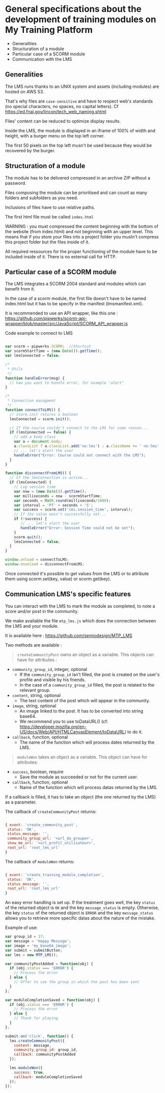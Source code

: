 # General specifications about the development of training modules on My Training Platform

- Generalities
- Structuration of a module
- Particular case of a SCORM module
- Communication with the LMS

## Generalities

The LMS runs thanks to an UNIX system and assets (including modules) are hosted on AWS S3.

That's why files are `case-sensitive` and have to respect web's standards (no special characters, no spaces, no capital letters). Cf https://ed.fnal.gov/lincon/tech_web_naming.shtml

Files' content can be reduced to optimize display results.

Inside the LMS, the module is displayed in an iframe of 100% of width and height, with a burger menu on the top left corner.

The first 50 pixels on the top left musn't be used because they would be recovered by the burger.


## Structuration of a module

The module has to be delivered compressed in an archive ZIP without a password.

Files composing the module can be prioritised and can count as many folders and subfolders as you need.

Inclusions of files have to use relative paths.

The first html file must be called `index.html`

WARNING : you must compressed the content beginning with the bottom of the website (from index.html) and not beginning with an upper level. This means that if you store your files into a project folder you mustn't compress this project folder but the files inside of it.

All required ressources for the proper functioning of the module have to be included inside of it. There is no external call for HTTP.


## Particular case of a SCORM module

The LMS integrates a SCORM 2004 standard and modules which can benefit from it.

In the case of a scorm module, the first file doesn't have to be named index.html but it has to be specify in the manifest (lmsmanifest.xml).

It is recommended to use an API wrapper, like this one : https://github.com/pipwerks/scorm-api-wrapper/blob/master/src/JavaScript/SCORM_API_wrapper.js


Code example to connect to LMS

```javascript

var scorm = pipwerks.SCORM;  //Shortcut
var scormStartTime = (new Date()).getTime();
var lmsConnected = false;

/*
 * Utils
 */
function handleError(msg) {
  // how you want to handle error, for example "alert"
}

/*
 * Connection managment
 */
function connectToLMS() {
  // scorm.init returns a boolean
  lmsConnected = scorm.init();

  // If the course couldn't connect to the LMS for some reason...
  if (lmsConnected == false) {
    // add a body class
    var a = document.body;
    a.classList ? a.classList.add('no-lms') : a.className += ' no-lms';
    // ... let's alert the user
    handleError("Error: Course could not connect with the LMS");
  }
}

function disconnectFromLMS() {
  // If the lmsConnection is active...
  if (lmsConnected) {
    // Log session time
    var now = (new Date()).getTime();
    var milliseconds = now - scormStartTime;
    var seconds = Math.round(milliseconds/1000);
    var interval = 'PT' + seconds + 'S';
    var success = scorm.set('cmi.session_time', interval);
    // If the value wasn't successfully set...
    if (!success) {
       // ... let's alert the user
       handleError("Error: Session Time could not be set");
    }
    scorm.quit();
    lmsConnected = false;
  }
}

window.onload = connectToLMS;
window.onunload = disconnectFromLMS;

```

Once connected it's possible to get values from the LMS or to attribute them using scorm.set(key, value) or scorm.get(key).

## Communication LMS's specific features

You can interact with the LMS to mark the module as completed, to note a score and/or post in the community.

We make available the file `mtp_lms.js` which does the connection between the LMS and your module.

It is available here : https://github.com/semiodesign/MTP_LMS

Two methods are available :

> `createCommunityPost` owns an object as a variable. This objects can have for attributes :

- `community_group_id`, integer, optional
  - If the `community_group_id` isn't filled, the post is created on the user's profile and visible by his friends.
  - In the case of a `community_group_id` filled, the post is related to the relevant group.
- `content`, string, optional
  - The text content of the post which will appear in the community.
- `image`, string, optional
  - An image linked to the post. It has to be converted into string base64.
  - We recommend you to use toDataURL() (cf: https://developer.mozilla.org/en-US/docs/Web/API/HTMLCanvasElement/toDataURL) to do it.
- `callback`, function, optional
  - The name of the function which will process dates returned by the LMS.

> `moduleWon` takes an object as a variable. This object can have for attributes:

- `success`, boolean, require
  - Save the module as succeeded or not for the current user.
- `callback`, function, optional
  - Name of the function which will process datas returned by the LMS.

If a callback is filled, it has to take an object (the one returned by the LMS) as a parameter.

The callback of `createCommunityPost` returns:

```javascript

{ event: 'create_community_post',
 status: 'OK',
 status_message: '',
 community_group_url: '<url_du_groupe>',
 show_me_url: '<url_profil_utilisateur>',
 root_url: 'root_lms_url'
}

```

The callback of `moduleWon` returns:

```javascript

{ event: 'create_training_module_completion',
 status: 'OK',
 status_message: '',
 root_url: 'root_lms_url'
}

```

An easy error handling is set up.
If the treatment goes well, the key `status` of the returned object is `OK` and the key `message_status` is empty.
Otherwise, the key `status` of the returned object is `ERROR` and the key `message_status` allows you to retrieve more specific datas about the nature of the mistake.

Example of use:

```javascript
var group_id = 17;
var message = 'Happy Message';
var image = 'my_base64_image';
var submit = submitButton;
var lms = new MTP_LMS();

var communityPostAdded = function(obj) {
  if (obj.status === 'ERROR') {
    // Process the error
  } else {
    // Offer to see the group in which the post has been sent
  }
};

var moduleCompletionSaved = function(obj) {
  if (obj.status === 'ERROR') {
    // Process the error
  } else {
    // Thank for playing
  }
};

submit.on('click', function() {
  lms.createCommunityPost({
    content: message,
    community_group_id: group_id,
    callback: communityPostAdded
  });

  lms.moduleWon({
    success: true,
    callback: moduleCompletionSaved
  });
});

```
